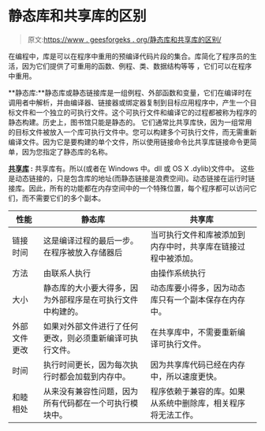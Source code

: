 # 静态库和共享库的区别

> 原文:[https://www . geesforgeks . org/静态库和共享库的区别/](https://www.geeksforgeeks.org/difference-between-static-and-shared-libraries/)

在编程中，库是可以在程序中重用的预编译代码片段的集合。库简化了程序员的生活，因为它们提供了可重用的函数、例程、类、数据结构等等
，它们可以在程序中重用。

**静态库:**静态库或静态链接库是一组例程、外部函数和变量，它们在编译时在调用者中解析，并由编译器、链接器或绑定器复制到目标应用程序中，产生一个目标文件和一个独立的可执行文件。这个可执行文件和编译它的过程都被称为程序的静态构建。历史上，图书馆只能是静态的。
它们通常比共享库快，因为一组常用的目标文件被放入一个库可执行文件中。您可以构建多个可执行文件，而无需重新编译文件。因为它是要构建的单个文件，所以使用链接命令比共享库链接命令更简单，因为您指定了静态库的名称。

**[共享库](https://www.geeksforgeeks.org/working-with-shared-libraries-set-1/) :**
共享库有。所以(或者在 Windows 中。dll 或 OS X .dylib)文件中。
这些是动态链接的，只是包含库的地址(而静态链接是浪费空间)。动态链接在运行时链接库。因此，所有的功能都在内存空间中的一个特殊位置，每个程序都可以访问它们，而不需要它们的多个副本。

| 性能 | 静态库 | 共享库 |
| --- | --- | --- |
| 链接时间 | 这是编译过程的最后一步。在程序被放入存储器后 | 当可执行文件和库被添加到内存中时，共享库在链接过程中被添加。 |
| 方法 | 由联系人执行 | 由操作系统执行 |
| 大小 | 静态库的大小要大得多，因为外部程序是在可执行文件中构建的。 | 动态库要小得多，因为动态库只有一个副本保存在内存中。 |
| 外部文件更改 | 如果对外部文件进行了任何更改，则必须重新编译可执行文件。 | 在共享库中，不需要重新编译可执行文件。 |
| 时间 | 执行时间更长，因为每次执行时都会加载到内存中。 | 因为共享库代码已经在内存中，所以速度更快。 |
| 和睦相处 | 从来没有兼容性问题，因为所有代码都在一个可执行模块中。 | 程序依赖于兼容的库。如果从系统中删除库，相关程序将无法工作。 |